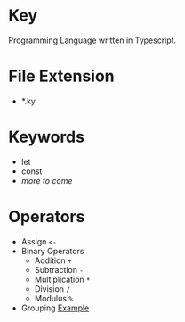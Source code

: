 # Key
Programming Language written in Typescript.

# File Extension
* *.ky

# Keywords
* let
* const
* *more to come*

# Operators
* Assign `<-`
* Binary Operators
  * Addition `+`
  * Subtraction `-`
  * Multiplication `*`
  * Division `/`
  * Modulus `%`
* Grouping [Example](https://github.com/Winter-r/Key/blob/main/Examples/test.ky)
